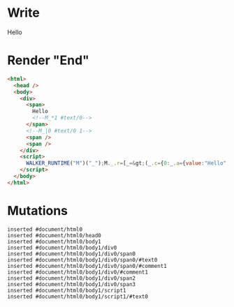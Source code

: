 # Write
  <div><span>Hello<!--M_*1 #text/0--></span><!--M_|0 #text/0 1--><span></span><span></span></div><script>WALKER_RUNTIME("M")("_");M._.r=[_=>(_.c={0:_.a={value:"Hello","#text/0(":_._["__tests__/template.marko_1_renderer"],"#text/0!":_.b={}},1:_.b},_.b._=_.a,_.c),0]</script>


# Render "End"
```html
<html>
  <head />
  <body>
    <div>
      <span>
        Hello
        <!--M_*1 #text/0-->
      </span>
      <!--M_|0 #text/0 1-->
      <span />
      <span />
    </div>
    <script>
      WALKER_RUNTIME("M")("_");M._.r=[_=&gt;(_.c={0:_.a={value:"Hello","#text/0(":_._["__tests__/template.marko_1_renderer"],"#text/0!":_.b={}},1:_.b},_.b._=_.a,_.c),0]
    </script>
  </body>
</html>
```

# Mutations
```
inserted #document/html0
inserted #document/html0/head0
inserted #document/html0/body1
inserted #document/html0/body1/div0
inserted #document/html0/body1/div0/span0
inserted #document/html0/body1/div0/span0/#text0
inserted #document/html0/body1/div0/span0/#comment1
inserted #document/html0/body1/div0/#comment1
inserted #document/html0/body1/div0/span2
inserted #document/html0/body1/div0/span3
inserted #document/html0/body1/script1
inserted #document/html0/body1/script1/#text0
```